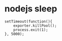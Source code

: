# nodejs sleep

```
setTimeout(function(){
    exporter.killPool();
    process.exit(1);
}, 5000);

```

